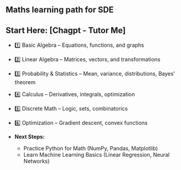 ## Maths learning path for SDE
## Start Here: [Chagpt - Tutor Me]
- 1️⃣ Basic Algebra – Equations, functions, and graphs
- 2️⃣ Linear Algebra – Matrices, vectors, and transformations
- 3️⃣ Probability & Statistics – Mean, variance, distributions, Bayes’ theorem
- 4️⃣ Calculus – Derivatives, integrals, optimization
- 5️⃣ Discrete Math – Logic, sets, combinatorics
- 6️⃣ Optimization – Gradient descent, convex functions

- **Next Steps:**
  - Practice Python for Math (NumPy, Pandas, Matplotlib)
  - Learn Machine Learning Basics (Linear Regression, Neural Networks)